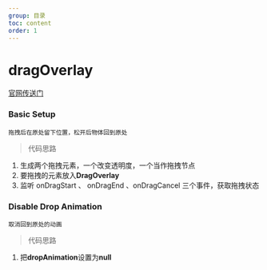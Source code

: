 ```yaml
---
group: 目录
toc: content
order: 1
---
```


# dragOverlay

<a href="https://master--5fc05e08a4a65d0021ae0bf2.chromatic.com/?path=/story/core-draggable-components-dragoverlay--basic-setup&globals=backgrounds.grid:falsep" target="_blank">官网传送门</a>

### Basic Setup

`拖拽后在原处留下位置，松开后物体回到原处`

> 代码思路

1. 生成两个拖拽元素，一个改变透明度，一个当作拖拽节点
2. 要拖拽的元素放入**DragOverlay**
3. 监听 onDragStart 、 onDragEnd 、onDragCancel 三个事件，获取拖拽状态

<code src='../../src/dragOverlay/basic-setup.tsx'></code>

### Disable Drop Animation

`取消回到原处的动画`

> 代码思路

1. 把**dropAnimation**设置为**null**

<code src='../../src/dragOverlay/disable-drop-animation.tsx'></code>
